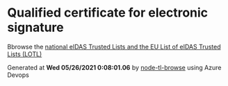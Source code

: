 # Qualified certificate for electronic signature 
 Bbrowse the [national eIDAS Trusted Lists and the EU List of eIDAS Trusted Lists (LOTL)](https://webgate.ec.europa.eu/tl-browser/#/) 
 
 
Generated at **Wed 05/26/2021  0:08:01.06** by [node-tl-browse](https://github.com/ymedlop/node-tl-browser) using Azure Devops 
